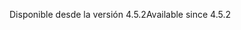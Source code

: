 <span data-ttu-id="3c817-101">Disponible desde la versión 4.5.2</span><span class="sxs-lookup"><span data-stu-id="3c817-101">Available since 4.5.2</span></span>